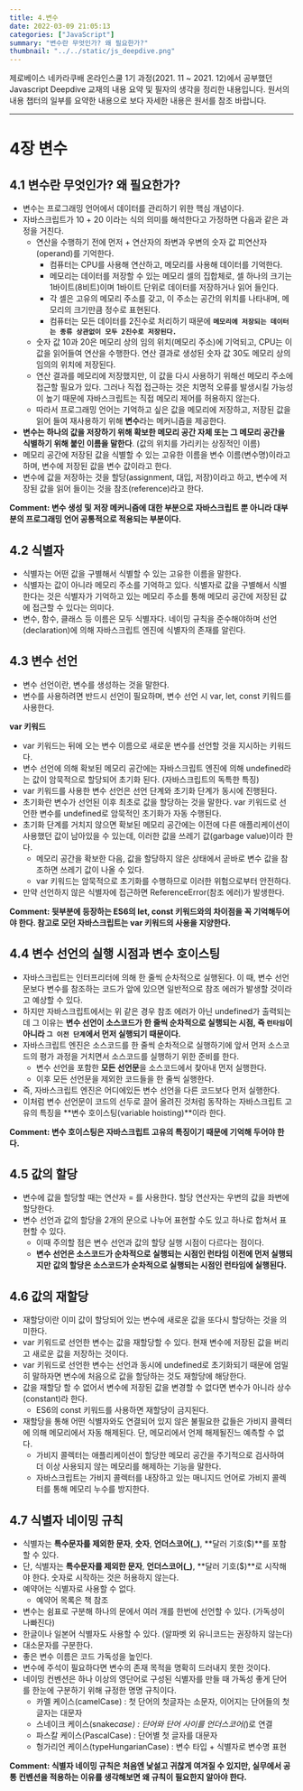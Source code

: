 ```yaml
---
title: 4.변수
date: 2022-03-09 21:05:13
categories: ["JavaScript"]
summary: "변수란 무엇인가? 왜 필요한가?"
thumbnail: "../../static/js_deepdive.png"
---
```


제로베이스 네카라쿠배 온라인스쿨 1기 과정(2021. 11 ~ 2021. 12)에서 공부했던 Javascript Deepdive 교재의 내용 요약 및 필자의 생각을 정리한 내용입니다. 원서의 내용 챕터의 일부를 요약한 내용으로 보다 자세한 내용은 원서를 참조 바랍니다.

---

# 4장 변수

## 4.1 변수란 무엇인가? 왜 필요한가?

- 변수는 프로그래밍 언어에서 데이터를 관리하기 위한 핵심 개념이다.
- 자바스크립트가 10 + 20 이라는 식의 의미를 해석한다고 가정하면 다음과 같은 과정을 거친다.
  - 연산을 수행하기 전에 먼저 + 연산자의 좌변과 우변의 숫자 값 피연산자(operand)를 기억한다.
    - 컴퓨터는 CPU를 사용해 연산하고, 메모리를 사용해 데이터를 기억한다.
    - 메모리는 데이터를 저장할 수 있는 메모리 셀의 집합체로, 셀 하나의 크기는 1바이트(8비트)이며 1바이트 단위로 데이터를 저장하거나 읽어 들인다.
    - 각 셀은 고유의 메모리 주소를 갖고, 이 주소는 공간의 위치를 나타내며, 메모리의 크기만큼 정수로 표현된다.
    - 컴퓨터는 모든 데이터를 2진수로 처리하기 때문에 **`메모리에 저장되는 데이터는 종류 상관없이 모두 2진수로 저장된다.`**
  - 숫자 값 10과 20은 메모리 상의 임의 위치(메모리 주소)에 기억되고, CPU는 이 값을 읽어들여 연산을 수행한다. 연산 결과로 생성된 숫자 값 30도 메모리 상의 임의의 위치에 저장된다.
  - 연산 결과를 메모리에 저장했지만, 이 값을 다시 사용하기 위해선 메모리 주소에 접근할 필요가 있다. 그러나 직접 접근하는 것은 치명적 오류를 발생시킬 가능성이 높기 때문에 자바스크립트는 직접 메모리 제어를 허용하지 않는다.
  - 따라서 프로그래밍 언어는 기억하고 싶은 값을 메모리에 저장하고, 저장된 값을 읽어 들여 재사용하기 위해 **변수**라는 메커니즘을 제공한다.
- **변수는 하나의 값을 저장하기 위해 확보한 메모리 공간 자체 또는 그 메모리 공간을 식별하기 위해 붙인 이름을 말한다**. (값의 위치를 가리키는 상징적인 이름)
- 메모리 공간에 저장된 값을 식별할 수 있는 고유한 이름을 변수 이름(변수명)이라고 하며, 변수에 저장된 값을 변수 값이라고 한다.
- 변수에 값을 저장하는 것을 할당(assignment, 대입, 저장)이라고 하고, 변수에 저장된 값을 읽어 들이는 것을 참조(reference)라고 한다.

**Comment: 변수 생성 및 저장 메커니즘에 대한 부분으로 자바스크립트 뿐 아니라 대부분의 프로그래밍 언어 공통적으로 적용되는 부분이다.**

## 4.2 식별자

- 식별자는 어떤 값을 구별해서 식별할 수 있는 고유한 이름을 말한다.
- 식별자는 값이 아니라 메모리 주소를 기억하고 있다. 식별자로 값을 구별해서 식별한다는 것은 식별자가 기억하고 있는 메모리 주소를 통해 메모리 공간에 저장된 값에 접근할 수 있다는 의미다.
- 변수, 함수, 클래스 등 이름은 모두 식별자다. 네이밍 규칙을 준수해야하며 선언(declaration)에 의해 자바스크립트 엔진에 식별자의 존재를 알린다.

## 4.3 변수 선언

- 변수 선언이란, 변수를 생성하는 것을 말한다.
- 변수를 사용하려면 반드시 선언이 필요하며, 변수 선언 시 var, let, const 키워드를 사용한다.

**var 키워드**

- var 키워드는 뒤에 오는 변수 이름으로 새로운 변수를 선언할 것을 지시하는 키워드다.
- 변수 선언에 의해 확보된 메모리 공간에는 자바스크립트 엔진에 의해 undefined라는 값이 암묵적으로 할당되어 초기화 된다. (자바스크립트의 독특한 특징)
- var 키워드를 사용한 변수 선언은 선언 단계와 초기화 단계가 동시에 진행된다.
- 초기화란 변수가 선언된 이후 최초로 값을 할당하는 것을 말한다. var 키워드로 선언한 변수를 undefined로 암묵적인 초기화가 자동 수행된다.
- 초기화 단계를 거치지 않으면 확보된 메모리 공간에는 이전에 다른 애플리케이션이 사용했던 값이 남아있을 수 있는데, 이러한 값을 쓰레기 값(garbage value)이라 한다.
  - 메모리 공간을 확보한 다음, 값을 할당하지 않은 상태에서 곧바로 변수 값을 참조하면 쓰레기 값이 나올 수 있다.
  - var 키워드는 암묵적으로 초기화를 수행하므로 이러한 위험으로부터 안전하다.
- 만약 선언하지 않은 식별자에 접근하면 ReferenceError(참조 에러)가 발생한다.

**Comment: 뒷부분에 등장하는 ES6의 let, const 키워드와의 차이점을 꼭 기억해두어야 한다. 참고로 모던 자바스크립트는 var 키워드의 사용을 지양한다.**

## 4.4 변수 선언의 실행 시점과 변수 호이스팅

- 자바스크립트는 인터프리터에 의해 한 줄씩 순차적으로 실행된다. 이 때, 변수 선언문보다 변수를 참조하는 코드가 앞에 있으면 일반적으로 참조 에러가 발생할 것이라고 예상할 수 있다.
- 하지만 자바스크립트에서는 위 같은 경우 참조 에러가 아닌 undefined가 출력되는데 그 이유는 **변수 선언이 소스코드가 한 줄씩 순차적으로 실행되는 시점, 즉 `런타임`이 아니라 `그 이전 단계`에서 먼저 실행되기 때문이다.**
- 자바스크립트 엔진은 소스코드를 한 줄씩 순차적으로 실행하기에 앞서 먼저 소스코드의 평가 과정을 거치면서 소스코드를 실행하기 위한 준비를 한다.
  - 변수 선언을 포함한 **모든 선언문**을 소스코드에서 찾아내 먼저 실행한다.
  - 이후 모든 선언문을 제외한 코드들을 한 줄씩 실행한다.
- 즉, 자바스크립트 엔진은 어디에있든 변수 선언을 다른 코드보다 먼저 실행한다.
- 이처럼 변수 선언문이 코드의 선두로 끌어 올려진 것처럼 동작하는 자바스크립트 고유의 특징을 **변수 호이스팅(variable hoisting)**이라 한다.

**Comment: 변수 호이스팅은 자바스크립트 고유의 특징이기 때문에 기억해 두어야 한다.**

## 4.5 값의 할당

- 변수에 값을 할당할 때는 연산자 = 를 사용한다. 할당 연산자는 우변의 값을 좌변에 할당한다.
- 변수 선언과 값의 할당을 2개의 문으로 나누어 표현할 수도 있고 하나로 합쳐서 표현할 수 있다.
  - 이때 주의할 점은 변수 선언과 값의 할당 실행 시점이 다르다는 점이다.
  - **변수 선언은 소스코드가 순차적으로 실행되는 시점인 런타임 이전에 먼저 실행되지만** **값의 할당은 소스코드가 순차적으로 실행되는 시점인 런타임에 실행된다.**

## 4.6 값의 재할당

- 재할당이란 이미 값이 할당되어 있는 변수에 새로운 값을 또다시 할당하는 것을 의미한다.
- var 키워드로 선언한 변수는 값을 재할당할 수 있다. 현재 변수에 저장된 값을 버리고 새로운 값을 저장하는 것이다.
- var 키워드로 선언한 변수는 선언과 동시에 undefined로 초기화되기 때문에 엄밀히 말하자면 변수에 처음으로 값을 할당하는 것도 재할당에 해당한다.
- 값을 재할당 할 수 없어서 변수에 저장된 값을 변경할 수 없다면 변수가 아니라 상수(constant)라 한다.
  - ES6의 const 키워드를 사용하면 재할당이 금지된다.
- 재할당을 통해 어떤 식별자와도 연결되어 있지 않은 불필요한 값들은 가비지 콜렉터에 의해 메모리에서 자동 해제된다. 단, 메모리에서 언제 해제될진느 예측할 수 없다.
  - 가비지 콜렉터는 애플리케이션이 할당한 메모리 공간을 주기적으로 검사하여 더 이상 사용되지 않는 메모리를 해제하는 기능을 말한다.
  - 자바스크립트는 가비지 콜렉터를 내장하고 있는 매니지드 언어로 가비지 콜렉터를 통해 메모리 누수를 방지한다.

## 4.7 식별자 네이밍 규칙

- 식별자는 **특수문자를 제외한 문자**, **숫자**, **언더스코어(\_)**, **달러 기호(\$)**를 포함할 수 있다.
- 단, 식별자는 **특수문자를 제외한 문자**, **언더스코어(\_)**, **달러 기호(\$)**로 시작해야 한다. 숫자로 시작하는 것은 허용하지 않는다.
- 예약어는 식별자로 사용할 수 없다.
  - 예약어 목록은 책 참조
- 변수는 쉼표로 구분해 하나의 문에서 여러 개를 한번에 선언할 수 있다. (가독성이 나빠진다)
- 한글이나 일본어 식별자도 사용할 수 있다. (알파벳 외 유니코드는 권장하지 않는다)
- 대소문자를 구분한다.
- 좋은 변수 이름은 코드 가독성을 높인다.
- 변수에 주석이 필요하다면 변수의 존재 목적을 명확히 드러내지 못한 것이다.
- 네이밍 컨벤션은 하나 이상의 영단어로 구성된 식별자를 만들 때 가독성 좋게 단어를 한눈에 구분하기 위해 규정한 명명 규칙이다.
  - 카멜 케이스(camelCase) : 첫 단어의 첫글자는 소문자, 이어지는 단어들의 첫 글자는 대문자
  - 스네이크 케이스(snake*case) : 단어와 단어 사이를 언더스코어(*)로 연결
  - 파스칼 케이스(PascalCase) : 단어별 첫 글자를 대문자
  - 헝가리언 케이스(typeHungarianCase) : 변수 타입 + 식별자로 변수명 표현

**Comment: 식별자 네이밍 규칙은 처음엔 낯설고 귀찮게 여겨질 수 있지만, 실무에서 공통 컨벤션을 적용하는 이유를 생각해보면 왜 규칙이 필요한지 알아야 한다.**
